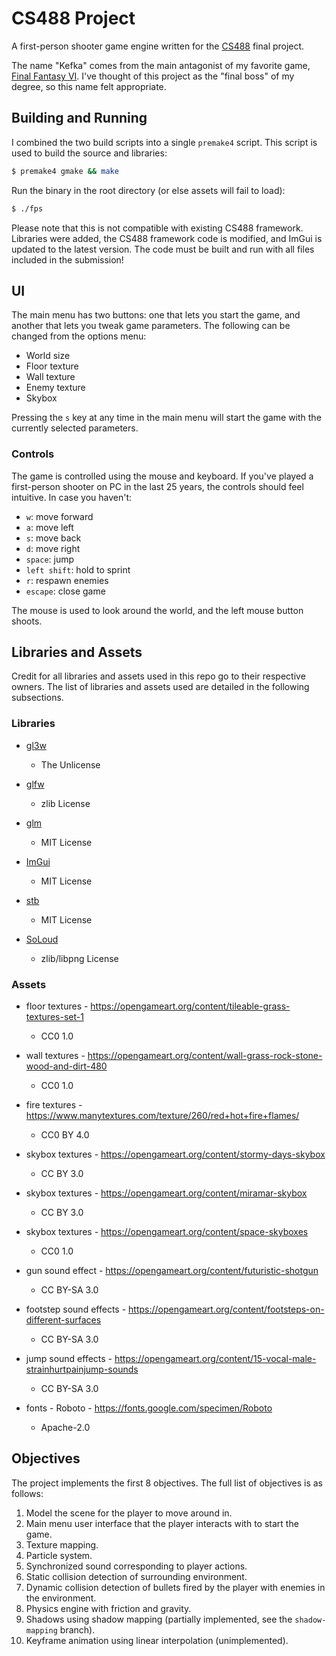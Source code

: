 # CS488 Project
A first-person shooter game engine written for the [CS488](https://student.cs.uwaterloo.ca/~cs488/Winter2023/a5.html) final project.

The name "Kefka" comes from the main antagonist of my favorite game, [Final Fantasy VI](https://en.wikipedia.org/wiki/Final_Fantasy_VI). I've thought of this project as the "final boss" of my degree, so this name felt appropriate.

## Building and Running
I combined the two build scripts into a single `premake4` script. This script is used to build the source and libraries:
```sh
$ premake4 gmake && make
```

Run the binary in the root directory (or else assets will fail to load):
```sh
$ ./fps
```

Please note that this is not compatible with existing CS488 framework. Libraries were added, the CS488 framework code is modified, and ImGui is updated to the latest version. The code must be built and run with all files included in the submission!

## UI
The main menu has two buttons: one that lets you start the game, and another that lets you tweak game parameters. The following can be changed from the options menu:
- World size
- Floor texture
- Wall texture
- Enemy texture
- Skybox

Pressing the `s` key at any time in the main menu will start the game with the currently selected parameters.

### Controls
The game is controlled using the mouse and keyboard. If you've played a first-person shooter on PC in the last 25 years, the controls should feel intuitive. In case you haven't:
- `w`: move forward
- `a`: move left
- `s`: move back
- `d`: move right
- `space`: jump
- `left shift`: hold to sprint
- `r`: respawn enemies
- `escape`: close game

The mouse is used to look around the world, and the left mouse button shoots.

## Libraries and Assets
Credit for all libraries and assets used in this repo go to their respective owners. The list of libraries and assets used are detailed in the following subsections.

### Libraries
- [gl3w](https://github.com/skaslev/gl3w)
  - The Unlicense

- [glfw](https://github.com/glfw/glfw)
  - zlib License

- [glm](https://github.com/g-truc/glm)
  - MIT License

- [ImGui](https://github.com/ocornut/imgui)
  - MIT License

- [stb](https://github.com/nothings/stb)
  - MIT License

- [SoLoud](https://github.com/jarikomppa/soloud)
  - zlib/libpng License

### Assets
- floor textures - https://opengameart.org/content/tileable-grass-textures-set-1
  - CC0 1.0

- wall textures - https://opengameart.org/content/wall-grass-rock-stone-wood-and-dirt-480
  - CC0 1.0

- fire textures - https://www.manytextures.com/texture/260/red+hot+fire+flames/
  - CC0 BY 4.0

- skybox textures - https://opengameart.org/content/stormy-days-skybox
  - CC BY 3.0

- skybox textures - https://opengameart.org/content/miramar-skybox
  - CC BY 3.0

- skybox textures - https://opengameart.org/content/space-skyboxes
  - CC0 1.0

- gun sound effect - https://opengameart.org/content/futuristic-shotgun
  - CC BY-SA 3.0

- footstep sound effects - https://opengameart.org/content/footsteps-on-different-surfaces
  - CC BY-SA 3.0

- jump sound effects - https://opengameart.org/content/15-vocal-male-strainhurtpainjump-sounds
  - CC BY-SA 3.0

- fonts - Roboto - https://fonts.google.com/specimen/Roboto
  - Apache-2.0

## Objectives
The project implements the first 8 objectives. The full list of objectives is as follows:

1. Model the scene for the player to move around in.
1. Main menu user interface that the player interacts with to start the game.
1. Texture mapping.
1. Particle system.
1. Synchronized sound corresponding to player actions.
1. Static collision detection of surrounding environment.
1. Dynamic collision detection of bullets fired by the player with enemies in the environment.
1. Physics engine with friction and gravity.
1. Shadows using shadow mapping (partially implemented, see the `shadow-mapping` branch).
1. Keyframe animation using linear interpolation (unimplemented).

